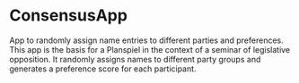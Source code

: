 # ConsensusApp
App to randomly assign name entries to different parties and preferences.
This app is the basis for a Planspiel in the context of a seminar of legislative opposition. It randomly assigns names to different party groups and generates a preference score for each participant.

